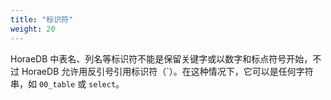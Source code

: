 ```yaml
---
title: "标识符"
weight: 20
---
```


HoraeDB 中表名、列名等标识符不能是保留关键字或以数字和标点符号开始，不过 HoraeDB 允许用反引号引用标识符（\`）。在这种情况下，它可以是任何字符串，如 `00_table` 或 `select`。
